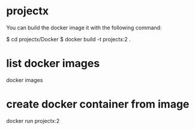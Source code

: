 # projectx

You can build the docker image it with the following command:

$ cd projectx/Docker
$ docker build -t projectx:2 .

# list docker images
docker images

# create docker container from image
docker run projectx:2